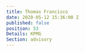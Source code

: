 ```yaml
---
title: Thomas Francisco
date: 2020-05-12 15:36:00 Z
published: false
position: 53
Details: KPMG
Section: advisory
---
```


